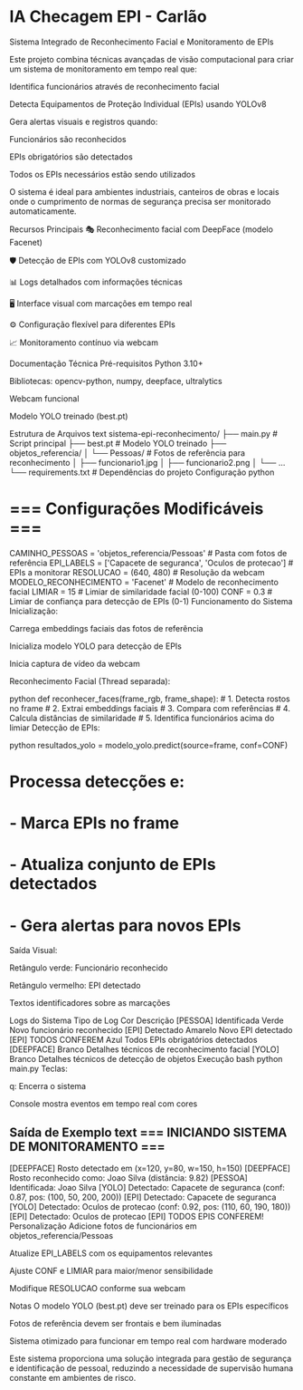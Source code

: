 # IA Checagem EPI - Carlão
Sistema Integrado de Reconhecimento Facial e Monitoramento de EPIs

Este projeto combina técnicas avançadas de visão computacional para criar um sistema de monitoramento em tempo real que:

Identifica funcionários através de reconhecimento facial

Detecta Equipamentos de Proteção Individual (EPIs) usando YOLOv8

Gera alertas visuais e registros quando:

Funcionários são reconhecidos

EPIs obrigatórios são detectados

Todos os EPIs necessários estão sendo utilizados

O sistema é ideal para ambientes industriais, canteiros de obras e locais onde o cumprimento de normas de segurança precisa ser monitorado automaticamente.

Recursos Principais
🎭 Reconhecimento facial com DeepFace (modelo Facenet)

🛡️ Detecção de EPIs com YOLOv8 customizado

📊 Logs detalhados com informações técnicas

🖥️ Interface visual com marcações em tempo real

⚙️ Configuração flexível para diferentes EPIs

📈 Monitoramento contínuo via webcam

Documentação Técnica
Pré-requisitos
Python 3.10+

Bibliotecas: opencv-python, numpy, deepface, ultralytics

Webcam funcional

Modelo YOLO treinado (best.pt)

Estrutura de Arquivos
text
sistema-epi-reconhecimento/
├── main.py                  # Script principal
├── best.pt                  # Modelo YOLO treinado
├── objetos_referencia/
│   └── Pessoas/             # Fotos de referência para reconhecimento
│       ├── funcionario1.jpg
│       ├── funcionario2.png
│       └── ...
└── requirements.txt         # Dependências do projeto
Configuração
python
# === Configurações Modificáveis ===
CAMINHO_PESSOAS = 'objetos_referencia/Pessoas'  # Pasta com fotos de referência
EPI_LABELS = ['Capacete de seguranca', 'Oculos de protecao']  # EPIs a monitorar
RESOLUCAO = (640, 480)       # Resolução da webcam
MODELO_RECONHECIMENTO = 'Facenet'  # Modelo de reconhecimento facial
LIMIAR = 15                   # Limiar de similaridade facial (0-100)
CONF = 0.3                    # Limiar de confiança para detecção de EPIs (0-1)
Funcionamento do Sistema
Inicialização:

Carrega embeddings faciais das fotos de referência

Inicializa modelo YOLO para detecção de EPIs

Inicia captura de vídeo da webcam

Reconhecimento Facial (Thread separada):

python
def reconhecer_faces(frame_rgb, frame_shape):
    # 1. Detecta rostos no frame
    # 2. Extrai embeddings faciais
    # 3. Compara com referências
    # 4. Calcula distâncias de similaridade
    # 5. Identifica funcionários acima do limiar
Detecção de EPIs:

python
resultados_yolo = modelo_yolo.predict(source=frame, conf=CONF)
# Processa detecções e:
# - Marca EPIs no frame
# - Atualiza conjunto de EPIs detectados
# - Gera alertas para novos EPIs
Saída Visual:

Retângulo verde: Funcionário reconhecido

Retângulo vermelho: EPI detectado

Textos identificadores sobre as marcações

Logs do Sistema
Tipo de Log	Cor	Descrição
[PESSOA] Identificada	Verde	Novo funcionário reconhecido
[EPI] Detectado	Amarelo	Novo EPI detectado
[EPI] TODOS CONFEREM	Azul	Todos EPIs obrigatórios detectados
[DEEPFACE]	Branco	Detalhes técnicos de reconhecimento facial
[YOLO]	Branco	Detalhes técnicos de detecção de objetos
Execução
bash
python main.py
Teclas:

q: Encerra o sistema

Console mostra eventos em tempo real com cores

Saída de Exemplo
text
=== INICIANDO SISTEMA DE MONITORAMENTO ===
----------------------------------------
[DEEPFACE] Rosto detectado em (x=120, y=80, w=150, h=150)
[DEEPFACE] Rosto reconhecido como: Joao Silva (distância: 9.82)
[PESSOA] Identificada: Joao Silva
[YOLO] Detectado: Capacete de seguranca (conf: 0.87, pos: (100, 50, 200, 200))
[EPI] Detectado: Capacete de seguranca
[YOLO] Detectado: Oculos de protecao (conf: 0.92, pos: (110, 60, 190, 180))
[EPI] Detectado: Oculos de protecao
[EPI] TODOS EPIS CONFEREM!
Personalização
Adicione fotos de funcionários em objetos_referencia/Pessoas

Atualize EPI_LABELS com os equipamentos relevantes

Ajuste CONF e LIMIAR para maior/menor sensibilidade

Modifique RESOLUCAO conforme sua webcam

Notas
O modelo YOLO (best.pt) deve ser treinado para os EPIs específicos

Fotos de referência devem ser frontais e bem iluminadas

Sistema otimizado para funcionar em tempo real com hardware moderado

Este sistema proporciona uma solução integrada para gestão de segurança e identificação de pessoal, reduzindo a necessidade de supervisão humana constante em ambientes de risco.
